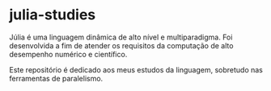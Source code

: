 # julia-studies

Júlia é uma linguagem dinâmica de alto nível e multiparadigma. Foi desenvolvida a fim de atender os requisitos da computação de alto desempenho numérico e científico.

Este repositório é dedicado aos meus estudos da linguagem, sobretudo nas ferramentas de paralelismo.
